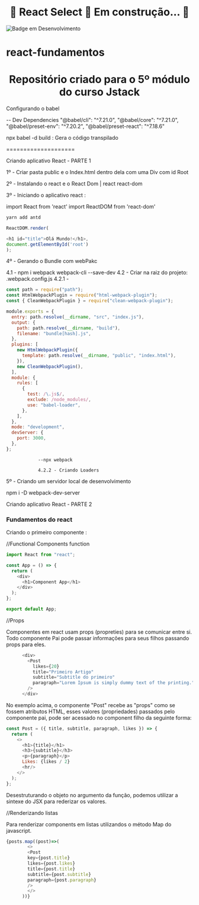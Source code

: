 <h1 align="center"> 
	🚧  React Select 🚀 Em construção...  🚧
</h1>

![Badge em Desenvolvimento](http://img.shields.io/static/v1?label=STATUS&message=EM%20DESENVOLVIMENTO&color=GREEN&style=for-the-badge)


# react-fundamentos
<h1 align="center">Repositório criado para o 5º módulo do curso Jstack</h1>


Configurando o babel

-- Dev Dependencies
"@babel/cli": "^7.21.0",
"@babel/core": "^7.21.0",
"@babel/preset-env": "^7.20.2",
"@babel/preset-react": "^7.18.6"

npx babel -d build : Gera o código transpilado

====================

Criando aplicativo React - PARTE 1

1º - Criar pasta public e o Index.html dentro dela com uma Div com id Root

2º - Instalando o react e o React Dom | react react-dom

3º - Iniciando o aplicativo react :

import React from 'react'
import ReactDOM from 'react-dom'

```bash
yarn add antd
```

```javascript
ReactDOM.render(

<h1 id="title">Olá Mundo!</h1>,
document.getElementById('root')
);
```

4º - Gerando o Bundle com webPakc

4.1 - npm i webpack webpack-cli --save-dev
4.2 - Criar na raiz do projeto: .webpack.config.js
4.2.1 -

```javascript
const path = require("path");
const HtmlWebpackPlugin = require("html-webpack-plugin");
const { CleanWebpackPlugin } = require("clean-webpack-plugin");

module.exports = {
  entry: path.resolve(__dirname, "src", "index.js"),
  output: {
    path: path.resolve(__dirname, "build"),
    filename: "bundle[hash].js",
  },
  plugins: [
    new HtmlWebpackPlugin({
      template: path.resolve(__dirname, "public", "index.html"),
    }),
    new CleanWebpackPlugin(),
  ],
  module: {
    rules: [
      {
        test: /\.js$/,
        exclude: /node_modules/,
        use: "babel-loader",
      },
    ],
  },
  mode: "development",
  devServer: {
    port: 3000,
  },
};
```

                --npx webpack

                4.2.2 - Criando Loaders

5º - Criando um servidor local de desenvolvimento

npm i -D webpack-dev-server

Criando aplicativo React - PARTE 2

### Fundamentos do react

Criando o primeiro componente :

//Functional Components
function

```javascript
import React from "react";

const App = () => {
  return (
    <div>
      <h1>Component App</h1>
    </div>
  );
};

export default App;
```

//Props

Componentes em react usam props (propreties) para se comunicar entre si. Todo componente Pai pode passar informações para seus filhos passando props para eles. 

```javascript
      <div>
        <Post
          likes={20}
          title="Primeiro Artigo"
          subtitle="Subtitle do primeiro"
          paragraph="Lorem Ipsum is simply dummy text of the printing."
        />
      </div>
```

No exemplo acima, o componente "Post" recebe as "props" como se fossem atributos HTML, esses valores (propriedades) passados pelo componente pai, pode ser acessado no component filho da seguinte forma: 

```javascript
const Post = ({ title, subtitle, paragraph, likes }) => {
  return (
    <>
      <h1>{title}</h1>
      <h3>{subtitle}</h3>
      <p>{paragraph}</p>
      Likes: {likes / 2}
      <hr/>
    </>
  );
};
```

Desestruturando o objeto no argumento da função, podemos utilizar a sintexe do JSX para rederizar os valores.

//Renderizando listas

Para renderizar components em listas utilizandos o método Map do javascript.

```javascript
{posts.map((post)=>(
        <>
        <Post
        key={post.title}
        likes={post.likes}
        title={post.title}
        subtitle={post.subtitle}
        paragraph={post.paragraph}
        />
        </>
      ))}
```

